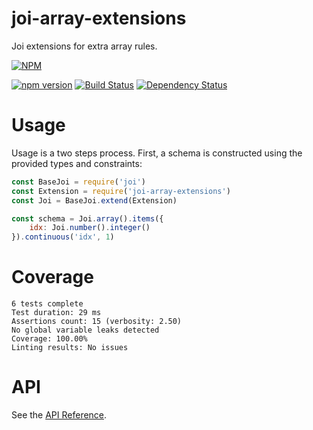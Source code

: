 # joi-array-extensions
Joi extensions for extra array rules.

[![NPM](https://nodei.co/npm/joi-array-extensions.png)](https://nodei.co/npm/joi-array-extensions/)

[![npm version](https://badge.fury.io/js/joi-array-extensions.svg)](https://badge.fury.io/js/joi-array-extensions)
[![Build Status](https://travis-ci.org/buianhthang/joi-array-extensions.svg?branch=master)](https://travis-ci.org/buianhthang/joi-array-extensions)
[![Dependency Status](https://dependencyci.com/github/buianhthang/joi-array-extensions/badge)](https://dependencyci.com/github/buianhthang/joi-array-extensions)

# Usage

Usage is a two steps process. First, a schema is constructed using the provided types and constraints:

```js
const BaseJoi = require('joi')
const Extension = require('joi-array-extensions')
const Joi = BaseJoi.extend(Extension)

const schema = Joi.array().items({
    idx: Joi.number().integer()
}).continuous('idx', 1)
```

# Coverage

```
6 tests complete
Test duration: 29 ms
Assertions count: 15 (verbosity: 2.50)
No global variable leaks detected
Coverage: 100.00%
Linting results: No issues
```

# API
See the [API Reference](https://github.com/buianhthang/joi-array-extensions/blob/master/API.md).
